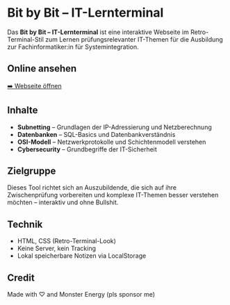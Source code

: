 # Bit by Bit – IT-Lernterminal 

Das **Bit by Bit – IT-Lernterminal** ist eine interaktive Webseite im Retro-Terminal-Stil zum Lernen prüfungsrelevanter IT-Themen für die Ausbildung zur Fachinformatiker:in für Systemintegration.

## Online ansehen

[➡️ Webseite öffnen](https://yaradotexe.github.io/bit-by-bit)

##  Inhalte

- **Subnetting** – Grundlagen der IP-Adressierung und Netzberechnung
- **Datenbanken** – SQL-Basics und Datenbankverständnis
- **OSI-Modell** – Netzwerkprotokolle und Schichtenmodell verstehen
- **Cybersecurity** – Grundbegriffe der IT-Sicherheit

## Zielgruppe

Dieses Tool richtet sich an Auszubildende, die sich auf ihre Zwischenprüfung vorbereiten und komplexe IT-Themen besser verstehen möchten – interaktiv und ohne Bullshit.

## Technik

- HTML, CSS (Retro-Terminal-Look)
- Keine Server, kein Tracking
- Lokal speicherbare Notizen via LocalStorage

## Credit

Made with ♡ and Monster Energy (pls sponsor me)
